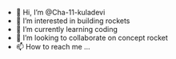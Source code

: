 - 👋 Hi, I’m @Cha-11-kuladevi
- 👀 I’m interested in building rockets
- 🌱 I’m currently learning coding
- 💞️ I’m looking to collaborate on concept rocket
- 📫 How to reach me ...

<!---
Cha-11-kuladevi/Cha-11-kuladevi is a ✨ special ✨ repository because its `README.md` (this file) appears on your GitHub profile.
You can click the Preview link to take a look at your changes.
--->
